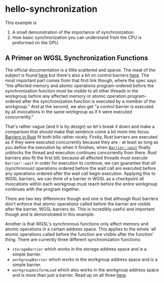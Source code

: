 # hello-synchronization

This example is 
1. A small demonstration of the importance of synchronization.
2. How basic synchronization you can understand from the CPU is preformed on the GPU.

## A Primer on WGSL Synchronization Functions

The official documentation is a little scattered and sparse. The meat of the subject is found [here](https://www.w3.org/TR/2023/WD-WGSL-20230629/#sync-builtin-functions) but there's also a bit on control barriers [here](https://www.w3.org/TR/2023/WD-WGSL-20230629/#control-barrier). The most important part comes from that first link though, where the spec says "the affected memory and atomic operations program-ordered before the synchronization function must be visible to all other threads in the workgroup before any affected memory or atomic operation program-ordered after the synchronization function is executed by a member of the workgroup." And at the second, we also get "a control barrier is executed by all invocations in the same workgroup as if it were executed concurrently."

That's rather vague (and it is by design) so let's break it down and make a comparison that should make that sentence come a bit more into focus. [Barriers in Rust](https://doc.rust-lang.org/std/sync/struct.Barrier.html#) fit both bills rather nicely. Firstly, Rust barriers are executed as if they were executed concurrently because they are - at least as long as you define the execution by when it finishes, when [`Barrier::wait`](https://doc.rust-lang.org/std/sync/struct.Barrier.html#method.wait) finally unblocks the thread and execution continues concurrently from there. Rust barriers also fit the first bill; because all affected threads must execute `Barrier::wait` in order for execution to continue, we can guarantee that _all (synchronous)_ operations ordered before the wait call are executed before any operations ordered after the wait call begin execution. Applying this to WGSL barriers, we can think of a barrier in WGSL as a checkpoint all invocations within each workgroup must reach before the entire workgroup continues with the program together.

There are two key differences though and one is that although Rust barriers don't enforce that atomic operations called before the barrier are visible after the barrier, WGSL barriers do. This is incredibly useful and important though and is demonstrated in this example.

Another is that WGSL's synchronous functions only affect memory and atomic operations in a certain address space. This applies to the whole 'all atomic operations called before the function are visible after the function' thing. There are currently three different synchronization functions:
- `storageBarrier` which works in the storage address space and is a simple barrier.
- `workgroupBarrier` which works in the workgroup address space and is a simple barrier.
- `workgroupUniformLoad` which also works in the workgroup address space and is more than just a barrier.
Read up on all three [here](https://www.w3.org/TR/2023/WD-WGSL-20230629/#sync-builtin-functions).
